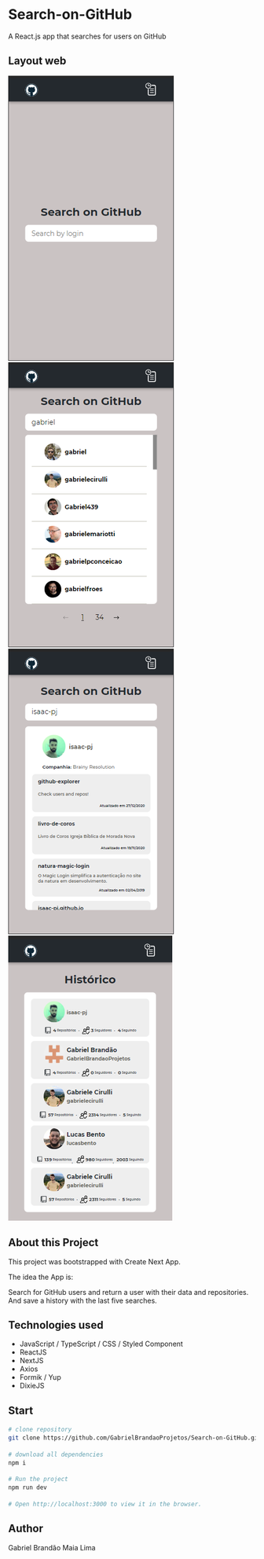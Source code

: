 # Search-on-GitHub
A React.js app that searches for users on GitHub

## Layout web

!["Home"](https://github.com/GabrielBrandaoProjetos/Search-on-GitHub/blob/master/public/assets/home.PNG)
![Home](https://github.com/GabrielBrandaoProjetos/Search-on-GitHub/blob/master/public/assets/search.PNG)
![Home](https://github.com/GabrielBrandaoProjetos/Search-on-GitHub/blob/master/public/assets/user.PNG)
![Home](https://github.com/GabrielBrandaoProjetos/Search-on-GitHub/blob/master/public/assets/history.PNG)

## About this Project

This project was bootstrapped with Create Next App.

The idea the App is:

Search for GitHub users and return a user with their data and repositories.
And save a history with the last five searches.

## Technologies used

- JavaScript / TypeScript / CSS / Styled Component
- ReactJS
- NextJS
- Axios
- Formik / Yup
- DixieJS

## Start

```bash
# clone repository
git clone https://github.com/GabrielBrandaoProjetos/Search-on-GitHub.git

# download all dependencies
npm i

# Run the project
npm run dev

# Open http://localhost:3000 to view it in the browser.
```

## Author

Gabriel Brandão Maia Lima
